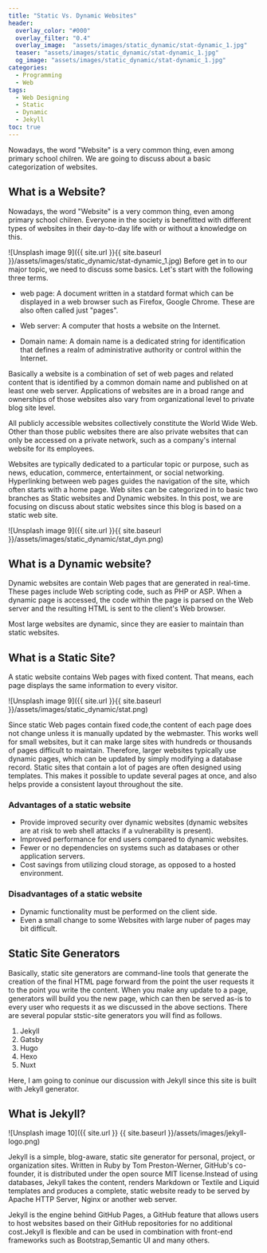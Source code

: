 ```yaml
---
title: "Static Vs. Dynamic Websites"
header:
  overlay_color: "#000"
  overlay_filter: "0.4"
  overlay_image:  "assets/images/static_dynamic/stat-dynamic_1.jpg"
  teaser: "assets/images/static_dynamic/stat-dynamic_1.jpg"
  og_image: "assets/images/static_dynamic/stat-dynamic_1.jpg"
categories:
  - Programming
  - Web
tags:
  - Web Designing
  - Static
  - Dynamic
  - Jekyll
toc: true
---
```

Nowadays, the word "Website" is a very common thing, even among primary school chilren. We are going to discuss about a basic categorization of websites. 

## What is a Website?
Nowadays, the word "Website" is a very common thing, even among primary school chilren. Everyone in the society is benefitted with different types of websites in their day-to-day life with or without a knowledge on this. 

![Unsplash image 9]({{ site.url }}{{ site.baseurl }}/assets/images/static_dynamic/stat-dynamic_1.jpg)
Before get in to our major topic, we need to discuss some basics. Let's start with the following three terms.

* web page: 
A document written in a statdard format which can be displayed in a web browser such as Firefox, Google Chrome.  These are also often called just "pages".

* Web server:
A computer that hosts a website on the Internet.

* Domain name:
A domain name is a dedicated string for identification that defines a realm of administrative authority or control within the Internet. 

Basically a website is a combination of set of web pages and related content that is identified by a common domain name and published on at least one web server. Applications of websites are in a broad range and ownerships of those websites also vary from organizational level to private blog site level.  

All publicly accessible websites collectively constitute the World Wide Web. Other than those public websites there are also private websites that can only be accessed on a private network, such as a company's internal website for its employees.

Websites are typically dedicated to a particular topic or purpose, such as news, education, commerce, entertainment, or social networking. Hyperlinking between web pages guides the navigation of the site, which often starts with a home page.
Web sites can be categorized in to basic two branches as Static websites and Dynamic websites. In this post, we are focusing on discuss about static websites since this blog is based on a static web site.    

![Unsplash image 9]({{ site.url }}{{ site.baseurl }}/assets/images/static_dynamic/stat_dyn.png)

## What is a Dynamic website?

Dynamic websites are  contain Web pages that are generated in real-time. These pages include Web scripting code, such as PHP or ASP. When a dynamic page is accessed, the code within the page is parsed on the Web server and the resulting HTML is sent to the client's Web browser.

Most large websites are dynamic, since they are easier to maintain than static websites.

## What is a Static Site?

A static website contains Web pages with fixed content. That means, each page displays the same information to every visitor.

![Unsplash image 9]({{ site.url }}{{ site.baseurl }}/assets/images/static_dynamic/stat.png)

Since static Web pages contain fixed code,the content of each page does not change unless it is manually updated by the webmaster. This works well for small websites, but it can make large sites with hundreds or thousands of pages difficult to maintain. Therefore, larger websites typically use dynamic pages, which can be updated by simply modifying a database record. Static sites that contain a lot of pages are often designed using templates. This makes it possible to update several pages at once, and also helps provide a consistent layout throughout the site.

### Advantages of a static website

- Provide improved security over dynamic websites (dynamic websites are at risk to web shell attacks if a vulnerability is present).
- Improved performance for end users compared to dynamic websites.
- Fewer or no dependencies on systems such as databases or other application servers.
- Cost savings from utilizing cloud storage, as opposed to a hosted environment.

### Disadvantages of a static website
- Dynamic functionality must be performed on the client side.
- Even a small change to some Websites with large nuber of pages may bit difficult.

## Static Site Generators

Basically, static site generators are command-line tools that generate the creation of the final HTML page forward from the point the user requests it to the point you write the content. When you make any update to a page, generators will build you the new page, which can then be served as-is to every user who requests it as we discussed in the above sections. There are several popular ststic-site generators you will find as follows.

1. Jekyll
2. Gatsby
3. Hugo
4. Hexo
5. Nuxt

Here, I am going to coninue our discussion with Jekyll since this site is built with Jekyll generator.

## What  is Jekyll?

![Unsplash image 10]({{ site.url }}
{{ site.baseurl }}/assets/images/jekyll-logo.png)

Jekyll is a simple, blog-aware, static site generator for personal, project, or organization sites. Written in Ruby by Tom Preston-Werner, GitHub's co-founder, it is distributed under the open source MIT license.Instead of using databases, Jekyll takes the content, renders Markdown or Textile and Liquid templates
and produces a complete, static website ready to be served by Apache HTTP Server, Nginx or another web server.

Jekyll is the engine behind GitHub Pages, a GitHub feature that allows users to host websites based on their GitHub repositories for no additional cost.Jekyll is flexible and can be used in combination with front-end frameworks such as Bootstrap,Semantic UI and many others.
